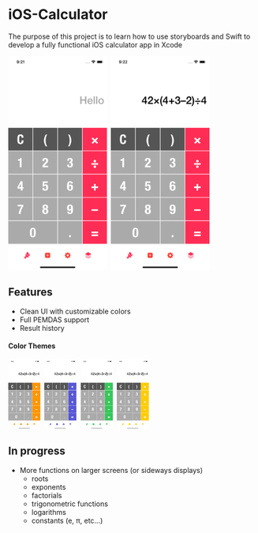 # iOS-Calculator

The purpose of this project is to learn how to use storyboards and Swift to develop a fully functional iOS calculator app in Xcode

<kbd> <img src="https://github.com/Papunk/iOS-Calculator/blob/main/Screenshots/Hello.png" width="200"> </kbd> <kbd> <img src="https://github.com/Papunk/iOS-Calculator/blob/main/Screenshots/Math.png" width="200"> </kbd>

## Features
- Clean UI with customizable colors
- Full PEMDAS support
- Result history

#### Color Themes
<kbd> <img src="https://github.com/Papunk/iOS-Calculator/blob/main/Screenshots/Orange.png" width="65px"> </kbd> <kbd> <img src="https://github.com/Papunk/iOS-Calculator/blob/main/Screenshots/Indigo.png" width="65px"> </kbd> <kbd> <img src="https://github.com/Papunk/iOS-Calculator/blob/main/Screenshots/Green.png" width="65px"> </kbd> <kbd> <img src="https://github.com/Papunk/iOS-Calculator/blob/main/Screenshots/Yellow.png" width="65px"> </kbd>

## In progress
- More functions on larger screens (or sideways displays)
  - roots
  - exponents
  - factorials
  - trigonometric functions
  - logarithms
  - constants (e, π, etc...)
